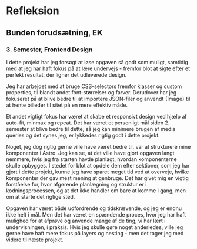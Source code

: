 # Refleksion

## Bunden forudsætning, EK

### 3. Semester, Frontend Design

I dette projekt har jeg forsøgt at løse opgaven så godt som muligt, samtidig med at jeg har haft fokus på at lære undervejs - fremfor blot at sigte efter et perfekt resultat, der ligner det udleverede design.

Jeg har arbejdet med at bruge CSS-selectors fremfor klasser og custom properties, til blandt andet font-størrelser og farver. Derudover har jeg fokuseret på at blive bedre til at importere JSON-filer og anvendt {Image} til at hente billeder til sitet på en mere effektiv måde.

Et andet vigtigt fokus har været at skabe et responsivt design ved hjælp af auto-fit, minmax og repeat. Det har været et personligt mål siden 2. semester at blive bedre til dette, så jeg kan minimere brugen af media queries og det synes jeg, er lykkedes rigtig godt i dette projekt.

Noget, jeg dog rigtig gerne ville have været bedre til, var at strukturere mine komponenter i Astro. Jeg kan se, at det ville have gjort opgaven langt nemmere, hvis jeg fra starten havde planlagt, hvordan komponenterne skulle opbygges. I stedet for blot at opdele dem efter sektioner, som jeg har gjort i dette projekt, kunne jeg have sparet meget tid ved at overveje, hvilke komponenter der gav mest mening at genbruge. Det har givet mig en vigtig forståelse for, hvor afgørende planlægning og struktur er i kodningsprocessen, og at det ikke handler om bare at komme i gang, men om at starte det rigtige sted.

Opgaven har været både udfordrende og tidskrævende, og jeg er endnu ikke helt i mål. Men det har været en spændende proces, hvor jeg har haft mulighed for at afprøve og anvende mange af de ting, vi har lært i undervisningen, i praksis. Hvis jeg skulle gøre noget anderledes, ville jeg gerne have haft mere fokus på layers og nesting - men det tager jeg med videre til næste projekt.
